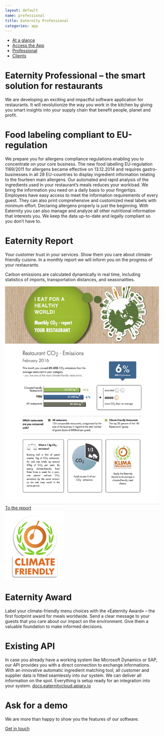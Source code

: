 ```yaml
---
layout: default
name: professional
title: Eaternity Professional
categories: app
---
```



<div class="container hidden-xs">
  <div class="row">
    <div class="col-xs-12 text-center">
      <ul class="subNavigation">
        <a href="/app"><li>At a glance</li></a>
        <a href="/app/get-the-app"><li>Access the App</li></a>
        <a href="/app/professional"><li class="current">Professional</li></a>
        <a href="/app/clients"><li>Clients</li></a>
      </ul>
    </div>
  </div>
</div>

<div class="container">
  <div class="row push-top small-push-bottom">
    <div class="col-xs-12 col-sm-offset-1 col-sm-10 col-md-offset-2 col-md-8 text-center">
      <h1>Eaternity Professional – the smart solution for restaurants</h1>
    </div>
  </div>
  <div class="row big-push-bottom">
    <div class="col-xs-12 col-sm-offset-1 col-sm-10 col-md-offset-2 col-md-8 text-center">
      <p>We are developing an exciting and impactful software application for restaurants. It will revolutionize the way you work in the kitchen by giving you smart insights into your supply chain that benefit people, planet and profit.</p>
    </div>
  </div>
</div>

<div class="window" style="background-image: url('/img/professional/professional-parallax.jpg')"></div>

<div class="container">
  <div class="row big-push-top small-push-bottom">
    <div class="col-xs-12 col-sm-offset-1 col-sm-10 col-md-offset-3 col-md-6 text-center">
      <h1>Food labeling compliant to EU-regulation</h1>
    </div>
  </div>
  <div class="row big-push-bottom">
    <div class="col-xs-12 col-sm-offset-1 col-sm-10 text-center">
      <p>We prepare you for allergens compliance regulations enabling you to concentrate on your core business. The new food labelling EU-regulation 1169/2011 for allergens became effective on 13.12.2014 and requires gastro-businesses in all 28 EU-countries to display ingredient information relating to the fourteen main allergens. Our automated and rapid analysis of the ingredients used in your restaurant’s meals reduces your workload. We bring the information you need on a daily basis to your fingertips. Employees have easy access to meet the information requirements of every guest. They can also print comprehensive and customized meal labels with minimum effort. Declaring allergens properly is just the beginning. With Eaternity you can also manage and analyze all other nutritional information that interests you. We keep the data up-to-date and legally compliant so you don’t have to.</p>
    </div>
  </div>
</div>

<div class="bgDarkBlue">
  <div class="container">
    <div class="row small-push-top small-push-bottom verticalAlign">
      <div class="col-xs-12 col-sm-6 col-md-5">
        <div>
          <h1>Eaternity Report</h1>
          <p>Your customer trust in your services. Show them you care about climate-friendly cuisine. In a monthly report we will inform you on the progress of your restaurants.</p>
          <p>Carbon emissions are calculated dynamically in real time, including statistics of imports, transportation distances, and seasonalities.</p>
        </div>
      </div>
      <div class="col-xs-offset-1 col-xs-10 col-sm-offset-1 col-sm-5 col-md-offset-2 col-md-4 xs-push-top">
        <a class="ajax-popup-link" href="/app/report">
          <div class="reportTeaser">
            <img class="responsive" src="/img/professional/report1.jpg">
              <span class="button"> To the report <i class="fa fa-angle-right fa-lg"></i></span>
          </div>
        </a>
      </div>
    </div>
  </div>
</div>

<div class="bgLightGrey">
  <div class="container">
    <div class="row push-top push-bottom">
      <div class="col-xs-offset-4 col-xs-4 col-sm-offset-1 col-sm-3 col-md-offset-2 col-md-2">
        <img class="responsive" src="/img/professional/climate-friendly.png">
      </div>
      <div class="col-xs-12 col-sm-offset-1 col-sm-7 col-md-5 xs-push-top">
        <h1>Eaternity Award</h1>
        <p>Label your climate-friendly menu choices with the «Eaternity Award» – the first footprint award for meals worldwide. Send a clear message to your guests that you care about our impact on the environment. Give them a valuable foundation to make informed decisions.</p>
      </div>
    </div>
  </div>
</div>

<div class="container">
  <div class="row push-top push-bottom">
    <div class="col-xs-12 col-sm-offset-1 col-sm-5">
      <h1>Existing API</h1>
      <p>In case you already have a working system like Microsoft Dynamics or SAP, our API provides you with a direct connection to exchange informations. With an innovative automatic ingredient matching tool, all customer and supplier data is fitted seamlessly into our system. We can deliver all information on the spot. Everything is setup ready for an integration into your system. <a href="http://docs.eaternitycloud.apiary.io">docs.eaternitycloud.apiary.io</a></p>
    </div>
    <div class="col-xs-12 col-sm-5 xs-push-top">
      <h1>Ask for a demo</h1>
      <p>We are more than happy to show you the features of our software.</p>
      <a class="button" href="/contact">Get in touch <i class="fa fa-angle-right fa-lg"></i></a>
    </div>
  </div>
</div>


<script src="https://ajax.googleapis.com/ajax/libs/jquery/1.11.3/jquery.min.js"></script>
<script src="/js/jquery.magnific-popup.min.js"></script>
<script src="/js/jquery.royalslider.min.js"></script>
<script src="/js/bootstrap.min.js"></script>
<script src="/js/icheck.min.js"></script>
<script src="/js/script.js"></script>
